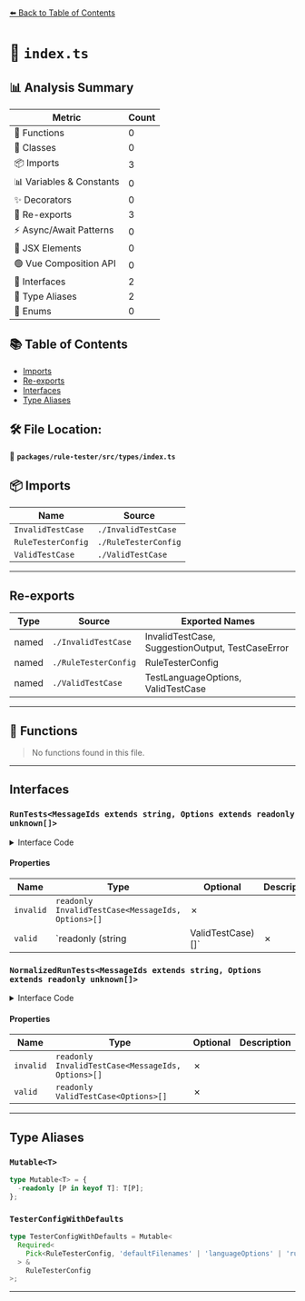[⬅️ Back to Table of Contents](../../../../index.md)

# 📄 `index.ts`

## 📊 Analysis Summary

| Metric | Count |
|--------|-------|
| 🔧 Functions | 0 |
| 🧱 Classes | 0 |
| 📦 Imports | 3 |
| 📊 Variables & Constants | 0 |
| ✨ Decorators | 0 |
| 🔄 Re-exports | 3 |
| ⚡ Async/Await Patterns | 0 |
| 💠 JSX Elements | 0 |
| 🟢 Vue Composition API | 0 |
| 📐 Interfaces | 2 |
| 📑 Type Aliases | 2 |
| 🎯 Enums | 0 |

## 📚 Table of Contents

- [Imports](#imports)
- [Re-exports](#re-exports)
- [Interfaces](#interfaces)
- [Type Aliases](#type-aliases)

## 🛠️ File Location:
📂 **`packages/rule-tester/src/types/index.ts`**

## 📦 Imports

| Name | Source |
|------|--------|
| `InvalidTestCase` | `./InvalidTestCase` |
| `RuleTesterConfig` | `./RuleTesterConfig` |
| `ValidTestCase` | `./ValidTestCase` |


---

## Re-exports

| Type | Source | Exported Names |
|------|--------|----------------|
| named | `./InvalidTestCase` | InvalidTestCase, SuggestionOutput, TestCaseError |
| named | `./RuleTesterConfig` | RuleTesterConfig |
| named | `./ValidTestCase` | TestLanguageOptions, ValidTestCase |


---

## 🔧 Functions

> No functions found in this file.


---

## Interfaces

### `RunTests<MessageIds extends string, Options extends readonly unknown[]>`

<details><summary>Interface Code</summary>

```ts
export interface RunTests<
  MessageIds extends string,
  Options extends readonly unknown[],
> {
  readonly invalid: readonly InvalidTestCase<MessageIds, Options>[];
  // RuleTester.run also accepts strings for valid cases
  readonly valid: readonly (string | ValidTestCase<Options>)[];
}
```
</details>

#### Properties

| Name | Type | Optional | Description |
|------|------|----------|-------------|
| `invalid` | `readonly InvalidTestCase<MessageIds, Options>[]` | ✗ |  |
| `valid` | `readonly (string | ValidTestCase<Options>)[]` | ✗ |  |

### `NormalizedRunTests<MessageIds extends string, Options extends readonly unknown[]>`

<details><summary>Interface Code</summary>

```ts
export interface NormalizedRunTests<
  MessageIds extends string,
  Options extends readonly unknown[],
> {
  readonly invalid: readonly InvalidTestCase<MessageIds, Options>[];
  readonly valid: readonly ValidTestCase<Options>[];
}
```
</details>

#### Properties

| Name | Type | Optional | Description |
|------|------|----------|-------------|
| `invalid` | `readonly InvalidTestCase<MessageIds, Options>[]` | ✗ |  |
| `valid` | `readonly ValidTestCase<Options>[]` | ✗ |  |


---

## Type Aliases

### `Mutable<T>`

```ts
type Mutable<T> = {
  -readonly [P in keyof T]: T[P];
};
```

### `TesterConfigWithDefaults`

```ts
type TesterConfigWithDefaults = Mutable<
  Required<
    Pick<RuleTesterConfig, 'defaultFilenames' | 'languageOptions' | 'rules'>
  > &
    RuleTesterConfig
>;
```


---